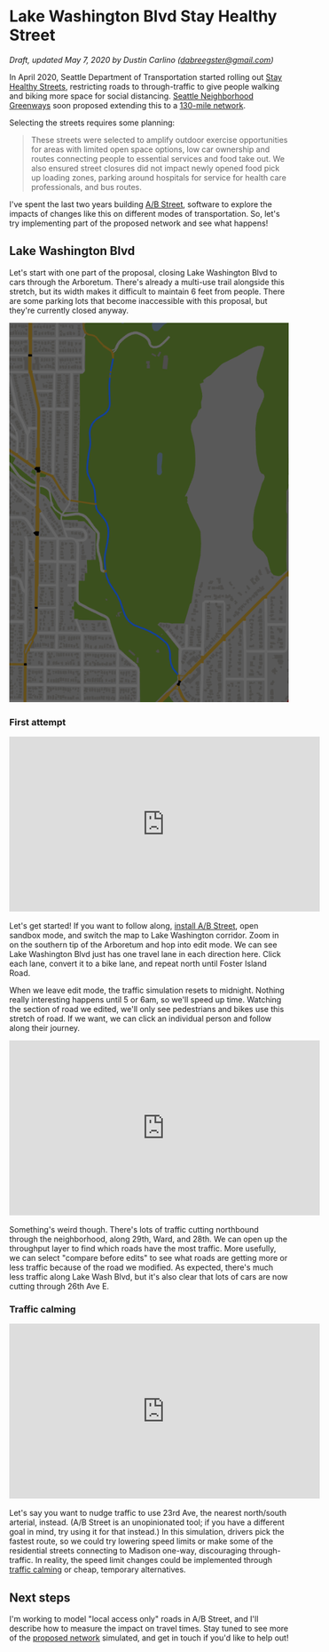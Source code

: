 # Lake Washington Blvd Stay Healthy Street

_Draft, updated May 7, 2020 by Dustin Carlino (<dabreegster@gmail.com>)_

In April 2020, Seattle Department of Transportation started rolling out
[Stay Healthy Streets](https://sdotblog.seattle.gov/2020/04/16/announcing-stay-healthy-streets/),
restricting roads to through-traffic to give people walking and biking more
space for social distancing.
[Seattle Neighborhood Greenways](http://seattlegreenways.org/socialdistancingstreets/)
soon proposed extending this to a
[130-mile network](https://drive.google.com/open?id=1HQMnagRf8EbS1nouqCMLl4LZr0QE8VrC&usp=sharing).

Selecting the streets requires some planning:

> These streets were selected to amplify outdoor exercise opportunities for
> areas with limited open space options, low car ownership and routes connecting
> people to essential services and food take out. We also ensured street
> closures did not impact newly opened food pick up loading zones, parking
> around hospitals for service for health care professionals, and bus routes.

I've spent the last two years building [A/B Street](https://abstreet.org),
software to explore the impacts of changes like this on different modes of
transportation. So, let's try implementing part of the proposed network and see
what happens!

## Lake Washington Blvd

Let's start with one part of the proposal, closing Lake Washington Blvd to cars
through the Arboretum. There's already a multi-use trail alongside this stretch,
but its width makes it difficult to maintain 6 feet from people. There are some
parking lots that become inaccessible with this proposal, but they're currently
closed anyway.

![edits](edits.gif)

### First attempt

<iframe width="560" height="315" src="https://www.youtube.com/embed/PU0iT-_3-es" frameborder="0" allow="autoplay; encrypted-media" allowfullscreen></iframe>

Let's get started! If you want to follow along,
[install A/B Street](/docs/instructions.md), open sandbox mode, and switch the
map to Lake Washington corridor. Zoom in on the southern tip of the Arboretum
and hop into edit mode. We can see Lake Washington Blvd just has one travel lane
in each direction here. Click each lane, convert it to a bike lane, and repeat
north until Foster Island Road.

When we leave edit mode, the traffic simulation resets to midnight. Nothing
really interesting happens until 5 or 6am, so we'll speed up time. Watching the
section of road we edited, we'll only see pedestrians and bikes use this stretch
of road. If we want, we can click an individual person and follow along their
journey.

<iframe width="560" height="315" src="https://www.youtube.com/embed/LSCHeDi5484" frameborder="0" allow="autoplay; encrypted-media" allowfullscreen></iframe>

Something's weird though. There's lots of traffic cutting northbound through the
neighborhood, along 29th, Ward, and 28th. We can open up the throughput layer to
find which roads have the most traffic. More usefully, we can select "compare
before edits" to see what roads are getting more or less traffic because of the
road we modified. As expected, there's much less traffic along Lake Wash Blvd,
but it's also clear that lots of cars are now cutting through 26th Ave E.

### Traffic calming

<iframe width="560" height="315" src="https://www.youtube.com/embed/qAf5IAMbpcU" frameborder="0" allow="autoplay; encrypted-media" allowfullscreen></iframe>

Let's say you want to nudge traffic to use 23rd Ave, the nearest north/south
arterial, instead. (A/B Street is an unopinionated tool; if you have a different
goal in mind, try using it for that instead.) In this simulation, drivers pick
the fastest route, so we could try lowering speed limits or make some of the
residential streets connecting to Madison one-way, discouraging through-traffic.
In reality, the speed limit changes could be implemented through
[traffic calming](https://streetsillustrated.seattle.gov/design-standards/trafficcalming/)
or cheap, temporary alternatives.

## Next steps

I'm working to model "local access only" roads in A/B Street, and I'll describe
how to measure the impact on travel times. Stay tuned to see more of the
[proposed network](https://drive.google.com/open?id=1HQMnagRf8EbS1nouqCMLl4LZr0QE8VrC&usp=sharing)
simulated, and get in touch if you'd like to help out!
